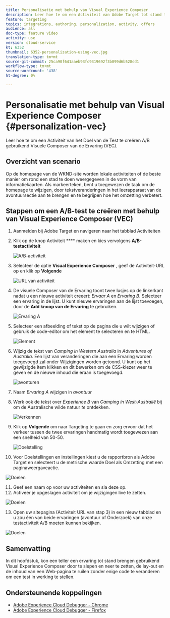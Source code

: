 ```yaml
---
title: Personalisatie met behulp van Visual Experience Composer
description: Leer hoe te om een Activiteit van Adobe Target tot stand te brengen gebruikend Visual Experience Composer.
feature: targeting
topics: integrations, authoring, personalization, activity, offers
audience: all
doc-type: feature video
activity: use
version: cloud-service
kt: 6352
thumbnail: 6352-personalization-using-vec.jpg
translation-type: tm+mt
source-git-commit: 25ca90f641aaeb93fc9319692f3b099d6b528dd1
workflow-type: tm+mt
source-wordcount: '438'
ht-degree: 0%

---
```



# Personalisatie met behulp van Visual Experience Composer {#personalization-vec}

Leer hoe te om een Activiteit van het Doel van de Test te creëren A/B gebruikend Visuele Composer van de Ervaring (VEC).


## Overzicht van scenario

Op de homepage van de WKND-site worden lokale activiteiten of de beste manier om rond een stad te doen weergegeven in de vorm van informatiekaarten. Als markeerteken, bent u toegewezen de taak om de homepage te wijzigen, door tekstveranderingen in het leerapparaat van de avontuursectie aan te brengen en te begrijpen hoe het omzetting verbetert.

## Stappen om een A/B-test te creëren met behulp van Visual Experience Composer (VEC)

1. Aanmelden bij Adobe Target en navigeren naar het tabblad Activiteiten
2. Klik op de knop Activiteit **** maken en kies vervolgens **A/B-testactiviteit**

   ![A/B-activiteit](assets/ab-target-activity.png)

3. Selecteer de optie **Visual Experience Composer** , geef de Activiteit-URL op en klik op **Volgende**

   ![URL van activiteit](assets/ab-test-url.png)

4. De visuele Composer van de Ervaring toont twee lusjes op de linkerkant nadat u een nieuwe activiteit creeert: *Ervaar A* en *Ervaring B*. Selecteer een ervaring in de lijst. U kunt nieuwe ervaringen aan de lijst toevoegen, door de **Add knoop van de Ervaring** te gebruiken.

   ![Ervaring A](assets/experience.png)

5. Selecteer een afbeelding of tekst op de pagina die u wilt wijzigen of gebruik de code-editor om het element te selecteren en te HTML.

   ![Element](assets/select-element.png)

6. Wijzig de tekst van *Camping in Western Australia* in *Adventures of Australia*. Een lijst van veranderingen die aan een Ervaring worden toegevoegd zal onder Wijzigingen worden getoond. U kunt op het gewijzigde item klikken en dit bewerken om de CSS-kiezer weer te geven en de nieuwe inhoud die eraan is toegevoegd.

   ![avonturen](assets/adventures.png)

7. Naam *Ervaring A* wijzigen in *avontuur*
8. Werk ook de tekst over *Experience B* van *Camping in West-Australië* bij om de Australische wilde natuur *te* ontdekken.

   ![Verkennen](assets/explore.png)

9. Klik op **Volgende** om naar Targeting te gaan en zorg ervoor dat het verkeer tussen de twee ervaringen handmatig wordt toegewezen aan een snelheid van 50-50.

   ![Doelstelling](assets/targeting.png)

10. Voor Doelstellingen en instellingen kiest u de rapportbron als Adobe Target en selecteert u de metrische waarde Doel als Omzetting met een paginaweergaveactie.

   ![Doelen](assets/goals.png)

11. Geef een naam op voor uw activiteiten en sla deze op.
12. Activeer je opgeslagen activiteit om je wijzigingen live te zetten.

   ![Doelen](assets/activate.png)

13. Open uw sitepagina (Activiteit URL van stap 3) in een nieuw tabblad en u zou één van beide ervaringen (avontuur of Onderzoek) van onze testactiviteit A/B moeten kunnen bekijken.

   ![Doelen](assets/publish.png)

## Samenvatting

In dit hoofdstuk, kon een teller een ervaring tot stand brengen gebruikend Visual Experience Composer door te slepen en neer te zetten, de lay-out en de inhoud van een Web-pagina te ruilen zonder enige code te veranderen om een test in werking te stellen.

## Ondersteunende koppelingen

* [Adobe Experience Cloud Debugger - Chrome](https://chrome.google.com/webstore/detail/adobe-experience-cloud-de/ocdmogmohccmeicdhlhhgepeaijenapj)
* [Adobe Experience Cloud Debugger - Firefox](https://addons.mozilla.org/en-US/firefox/addon/adobe-experience-platform-dbg/)